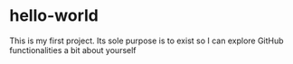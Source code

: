 # hello-world
This is my first project. Its sole purpose is to exist so I can explore GitHub functionalities
a bit about yourself
